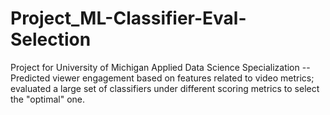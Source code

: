 # Project_ML-Classifier-Eval-Selection
Project for University of Michigan Applied Data Science Specialization -- Predicted viewer engagement based on features related to video metrics; evaluated a large set of classifiers under different scoring metrics to select the "optimal" one.
